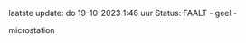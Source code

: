 laatste update: 
do 19-10-2023  1:46   uur 
Status: FAALT - geel - 
<div class="service Y">microstation</div>